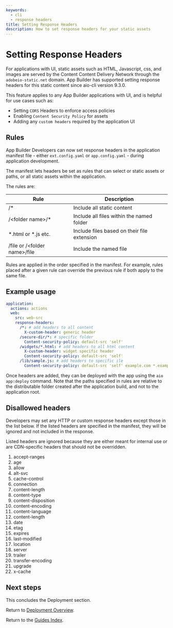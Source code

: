```yaml
---
keywords:
  - cli
  - response headers
title: Setting Response Headers
description: How to set response headers for your static assets
---
```


# Setting Response Headers

For applications with UI, static assets such as HTML, Javascript, css, and images are served by the Content Content Delivery Network through the `adobeio-static.net` domain. App Builder has supported setting response headers for this static content since aio-cli version 9.3.0.

This feature applies to any App Builder applications with UI, and is helpful for use cases such as:

- Setting `CORS` Headers to enforce access policies
- Enabling `Content Security Policy` for assets
- Adding any `custom headers` required by the application UI

## Rules

App Builder Developers can now set response headers in the application manifest file - either `ext.config.yaml` or `app.config.yaml` - during application development.

The manifest lets headers be set as rules that can select or static assets or paths, or all static assets within the application.

The rules are:

| Rule                               | Description                                 |
| ---------------------------------- | ------------------------------------------- |
| /*                                 | Include all static content                  |
| /&lt;folder name&gt;/*             | Include all files within the named folder   |
| \*.html or \*.js etc.              | Include files based on their file extension |
| /file or /&lt;folder name&gt;/file | Include the named file                      |

Rules are applied in the order specified in the manifest. For example, rules placed after a given rule can override the previous rule if both apply to the same file.

## Example usage

```yaml
application:
  actions: actions
  web:
    src: web-src
    response-headers:
      /*: # add headers to all content
        X-custom-header: generic header
      /secure-dir/*: # specific folder
        Content-security-policy: default-src 'self'
      /widgets/*.html: # add headers to all html content
        X-custom-header: widget specific header
        Content-security-policy: default-src 'self'
      /lib/sample.js: # add headers to specific ile
        Content-security-policy: default-src 'self' example.com *.example.com
```

Once headers are added, they can be deployed with the app using the `aio app:deploy` command. Note that the paths specified in rules are relative to the distributable folder created after the application build, and not to the application root.

## Disallowed headers

Developers may set any HTTP or custom response headers except those in the list below. If the listed headers are specified in the manifest, they will be ignored and not included in the response.

Listed headers are ignored because they are either meant for internal use or are CDN-specific headers that should not be overridden.

1. accept-ranges
2. age
3. allow
4. alt-svc
5. cache-control
6. connection
7. content-length
8. content-type
9. content-disposition
10. content-encoding
11. content-language
12. content-length
13. date
14. etag
15. expires
16. last-modified
17. location
18. server
19. trailer
20. transfer-encoding
21. upgrade
22. x-cache

## Next steps

This concludes the Deployment section.

Return to [Deployment Overview](deployment.md).

Return to the [Guides Index](../../index.md).

